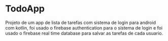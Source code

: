 # TodoApp
Projeto de um app de lista de tarefas com sistema de login para android com kotlin, foi usado o firebase authentication para o sistema de login e foi usado o firebase real time database para salvar as tarefas de cada usuario.
